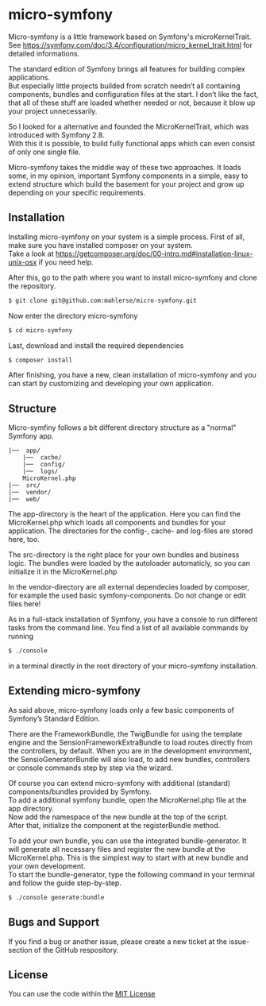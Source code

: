 # micro-symfony

Micro-symfony is a little framework based on Symfony's microKernelTrait.  
See https://symfony.com/doc/3.4/configuration/micro_kernel_trait.html for detailed informations.

The standard edition of Symfony brings all features for building complex applications.  
But especially little projects builded from scratch needn’t all containing components, bundles and configuration files at the start.
I don’t like the fact, that all of these stuff are loaded whether needed or not, because it blow up your project unnecessarily.

So I looked for a alternative and founded the MicroKernelTrait, which was introduced with Symfony 2.8.  
With this it is possible, to build fully functional apps which can even consist of only one single file.

Micro-symfony takes the middle way of these two approaches.
It loads some, in my opinion, important Symfony components in a simple, easy to extend structure which build the basement for your project and grow up depending on your specific requirements.

## Installation

Installing micro-symfony on your system is a simple process.
First of all, make sure you have installed composer on your system.  
Take a look at https://getcomposer.org/doc/00-intro.md#installation-linux-unix-osx if you need help.

After this, go to the path where you want to install micro-symfony and clone the repository.
```bash
$ git clone git@github.com:mahlerse/micro-symfony.git
```

Now enter the directory micro-symfony
```bash
$ cd micro-symfony
```

Last, download and install the required dependencies
```bash
$ composer install
```
After finishing, you have a new, clean installation of micro-symfony and you can start by customizing and developing your own application.

## Structure

Micro-symfiny follows a bit different directory structure as a "normal" Symfony app.
```
|──  app/  
    |──  cache/  
    |──  config/  
    |──  logs/  
    MicroKernel.php  
|──  src/  
|──  vendor/  
|──  web/  
```
The app-directory is the heart of the application. Here you can find the MicroKernel.php which loads all components and bundles for your application.
The directories for the config-, cache- and log-files are stored here, too. 

The src-directory is the right place for your own bundles and business logic. The bundles were loaded by the autoloader automaticly, so you can initialize it in the MicroKernel.php

In the vendor-directory are all external dependecies loaded by composer, for example the used basic symfony-components. Do not change or edit files here!

As in a full-stack installation of Symfony, you have a console to run different tasks from the command line.
You find a list of all available commands by running
```bash
$ ./console
```
in a terminal directly in the root directory of your micro-symfony installation.

## Extending micro-symfony

As said above, micro-symfony loads only a few basic components of Symfony’s Standard Edition.

There are the FrameworkBundle, the TwigBundle for using the template engine and the SensionFrameworkExtraBundle to load routes directly from the controllers, by default.
When you are in the development environment, the SensioGeneratorBundle will also load, to add new bundles, controllers or console commands step by step via the wizard.

Of course you can extend micro-symfony with additional (standard) components/bundles provided by Symfony.  
To add a additional symfony bundle, open the MicroKernel.php file at the app directory.  
Now add the namespace of the new bundle at the top of the script.  
After that, initialize the component at the registerBundle method.

To add your own bundle, you can use the integrated bundle-generator. It will generate all necessary files and register the new bundle at the MicroKernel.php. This is the simplest way to start with at new bundle and your own development.  
To start the bundle-generator, type the following command in your terminal and follow the guide step-by-step.
```bash
$ ./console generate:bundle
```

## Bugs and Support

If you find a bug or another issue, please create a new ticket at the issue-section of the GitHub respository.

## License

You can use the code within the [MIT License](https://opensource.org/licenses/MIT)